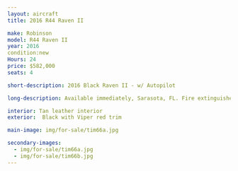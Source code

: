 ```yaml
---
layout: aircraft
title: 2016 R44 Raven II

make: Robinson
model: R44 Raven II
year: 2016
condition:new
Hours: 24
price: $582,000
seats: 4

short-description: 2016 Black Raven II - w/ Autopilot

long-description: Available immediately, Sarasota, FL. Fire extinguisher, A/C, tinted bubble windows and windshield, Vertical card compass, Digital clock, Aspen EFD1000H Pro+ 500 MFD, Autopilot Genesys, Garmin G225B com radio, Garmin G750 GPS/Nav/Com, Kannad ELT, Garmin G350 intercom/audio control, Two Bose headsets A20, 4 Bose interface, Extra corrosion protection

interior: Tan leather interior
exterior:  Black with Viper red trim

main-image: img/for-sale/tim66a.jpg

secondary-images:
  - img/for-sale/tim66a.jpg
  - img/for-sale/tim66b.jpg
---
```

